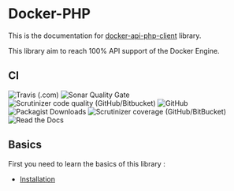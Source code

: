 # Docker-PHP

This is the documentation for [docker-api-php-client](https://github.com/Morgonus/docker-api-php-client) library.

This library aim to reach 100% API support of the Docker Engine.

## CI
![Travis (.com)](https://img.shields.io/travis/com/Morgonus/docker-api-php-client?label=Travis%20CI%20Build&style=for-the-badge)
![Sonar Quality Gate](https://img.shields.io/sonar/quality_gate/Morgonus_docker-api-php-client?server=https%3A%2F%2Fsonarcloud.io&style=for-the-badge)
![Scrutinizer code quality (GitHub/Bitbucket)](https://img.shields.io/scrutinizer/quality/g/Morgonus/docker-api-php-client?style=for-the-badge)
![GitHub](https://img.shields.io/github/license/morgonus/docker-api-php-client?style=for-the-badge)
![Packagist Downloads](https://img.shields.io/packagist/dt/morgonus/docker-api-php-client?style=for-the-badge)
![Scrutinizer coverage (GitHub/BitBucket)](https://img.shields.io/scrutinizer/coverage/g/Morgonus/docker-api-php-client?style=for-the-badge)
![Read the Docs](https://img.shields.io/readthedocs/docker-api-php-client?style=for-the-badge)

## Basics

First you need to learn the basics of this library :

* [Installation](installation.md)